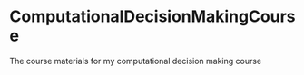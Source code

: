 # ComputationalDecisionMakingCourse
The course materials for my computational decision making course
